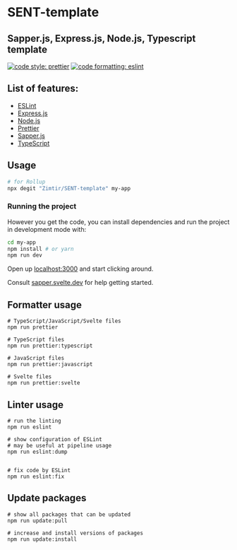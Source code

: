 # SENT-template

## Sapper.js, Express.js, Node.js, Typescript template

[![code style: prettier](https://img.shields.io/badge/code_style-prettier-ff69b4.svg?style=flat-square)](https://github.com/prettier/prettier)
[![code formatting: eslint](https://img.shields.io/badge/code%20linter-eslint-brightgreen?style=flat-square)](https://github.com/eslint/eslint)

## List of features:

- [ESLint](https://eslint.org/)
- [Express.js](https://www.npmjs.com/package/express)
- [Node.js](https://nodejs.org/en/)
- [Prettier](https://prettier.io/)
- [Sapper.js](https://sapper.svelte.dev/)
- [TypeScript](https://www.typescriptlang.org/)

## Usage

```bash
# for Rollup
npx degit "Zimtir/SENT-template" my-app
```

### Running the project

However you get the code, you can install dependencies and run the project in development mode with:

```bash
cd my-app
npm install # or yarn
npm run dev
```

Open up [localhost:3000](http://localhost:3000) and start clicking around.

Consult [sapper.svelte.dev](https://sapper.svelte.dev) for help getting started.

## Formatter usage

```shell
# TypeScript/JavaScript/Svelte files
npm run prettier

# TypeScript files
npm run prettier:typescript

# JavaScript files
npm run prettier:javascript

# Svelte files
npm run prettier:svelte
```

## Linter usage

```shell
# run the linting
npm run eslint

# show configuration of ESLint
# may be useful at pipeline usage
npm run eslint:dump


# fix code by ESLint
npm run eslint:fix
```

## Update packages

```shell
# show all packages that can be updated
npm run update:pull

# increase and install versions of packages
npm run update:install
```
